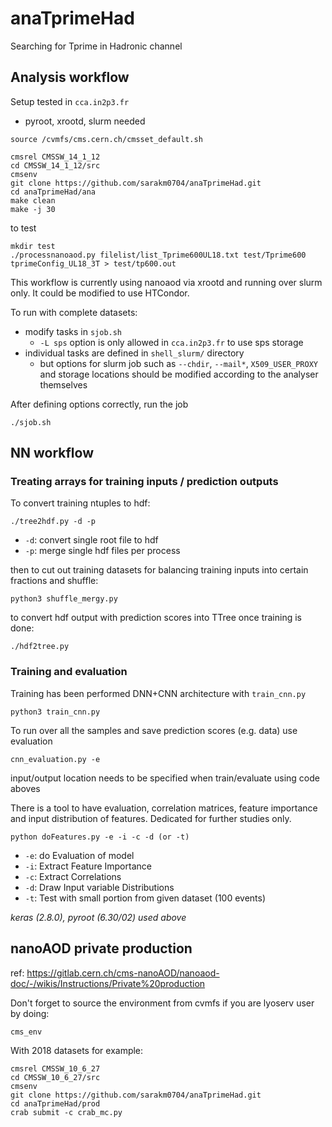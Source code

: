 # anaTprimeHad
Searching for Tprime in Hadronic channel

## Analysis workflow

Setup tested in `cca.in2p3.fr`
- pyroot, xrootd, slurm needed

```
source /cvmfs/cms.cern.ch/cmsset_default.sh

cmsrel CMSSW_14_1_12
cd CMSSW_14_1_12/src
cmsenv
git clone https://github.com/sarakm0704/anaTprimeHad.git
cd anaTprimeHad/ana
make clean
make -j 30
```
to test
```
mkdir test
./processnanoaod.py filelist/list_Tprime600UL18.txt test/Tprime600 tprimeConfig_UL18_3T > test/tp600.out
```
This workflow is currently using nanoaod via xrootd and running over slurm only. It could be modified to use HTCondor.

To run with complete datasets:
- modify tasks in `sjob.sh`
  - `-L sps` option is only allowed in `cca.in2p3.fr` to use sps storage
- individual tasks are defined in  `shell_slurm/` directory
  - but options for slurm job such as `--chdir`, `--mail*`, `X509_USER_PROXY` and storage locations should be modified according to the analyser themselves
 
After defining options correctly, run the job
```
./sjob.sh
```

## NN workflow

### Treating arrays for training inputs / prediction outputs
To convert training ntuples to hdf:
```
./tree2hdf.py -d -p
```
- ```-d```: convert single root file to hdf
- ```-p```: merge single hdf files per process

then to cut out training datasets for balancing training inputs into certain fractions and shuffle:
```
python3 shuffle_mergy.py
```
to convert hdf output with prediction scores into TTree once training is done:
```
./hdf2tree.py
```

### Training and evaluation
Training has been performed DNN+CNN architecture with `train_cnn.py`
```
python3 train_cnn.py
```
To run over all the samples and save prediction scores (e.g. data) use evaluation
```
cnn_evaluation.py -e
```
input/output location needs to be specified when train/evaluate using code aboves

There is a tool to have evaluation, correlation matrices, feature importance and input distribution of features. Dedicated for further studies only.
```
python doFeatures.py -e -i -c -d (or -t)
```
- ```-e```: do Evaluation of model
- ```-i```: Extract Feature Importance
- ```-c```: Extract Correlations
- ```-d```: Draw Input variable Distributions
- ```-t```: Test with small portion from given dataset (100 events)

<i>keras (2.8.0), pyroot (6.30/02) used above</i><br>

## nanoAOD private production

ref: https://gitlab.cern.ch/cms-nanoAOD/nanoaod-doc/-/wikis/Instructions/Private%20production

Don't forget to source the environment from cvmfs if you are lyoserv user by doing:
```
cms_env
```

With 2018 datasets for example:

```
cmsrel CMSSW_10_6_27
cd CMSSW_10_6_27/src
cmsenv
git clone https://github.com/sarakm0704/anaTprimeHad.git
cd anaTprimeHad/prod
crab submit -c crab_mc.py
```
